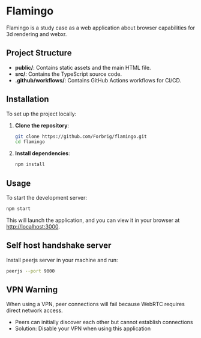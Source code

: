 # Flamingo

Flamingo is a study case as a web application about browser capabilities for 3d rendering and webxr.

## Project Structure

- **public/**: Contains static assets and the main HTML file.
- **src/**: Contains the TypeScript source code.
- **.github/workflows/**: Contains GitHub Actions workflows for CI/CD.

## Installation

To set up the project locally:

1. **Clone the repository**:

   ```bash
   git clone https://github.com/Forbrig/flamingo.git
   cd flamingo
   ```

2. **Install dependencies**:

   ```bash
   npm install
   ```

## Usage

To start the development server:

```bash
npm start
```

This will launch the application, and you can view it in your browser at <http://localhost:3000>.

## Self host handshake server

Install peerjs server in your machine and run:

```bash
peerjs --port 9000
```

## VPN Warning

When using a VPN, peer connections will fail because WebRTC requires direct network access.

- Peers can initially discover each other but cannot establish connections
- Solution: Disable your VPN when using this application
